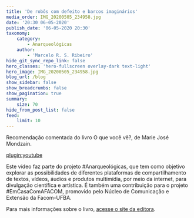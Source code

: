 ```yaml
---
title: 'De robôs com defeito e barcos imaginários'
media_order: IMG_20200505_234958.jpg
date: '20:30 06-05-2020'
publish_date: '06-05-2020 20:30'
taxonomy:
    category:
        - Anarqueológicas
    author:
        - 'Marcelo R. S. Ribeiro'
hide_git_sync_repo_link: false
hero_classes: 'hero-fullscreen overlay-dark text-light'
hero_image: IMG_20200505_234958.jpg
blog_url: /blog
show_sidebar: false
show_breadcrumbs: false
show_pagination: true
summary:
    size: 70
hide_from_post_list: false
feed:
    limit: 10
---
```


Recomendação comentada do livro O que você vê?, de Marie José Mondzain.

[plugin:youtube](https://www.youtube.com/watch?v=nxPaWHprVXQ)

Este vídeo faz parte do projeto #Anarqueológicas, que tem como objetivo explorar as possibilidades de diferentes plataformas de compartilhamento de textos, vídeos, áudios e produtos multimídia, por meio da internet, para  divulgação científica e artística. É também uma contribuição para o projeto #EmCasaComAFACOM, promovido pelo Núcleo de Comunicação e Extensão da Facom-UFBA.

Para mais informações sobre o livro, [acesse o site da editora](https://grupoautentica.com.br/yellowfante/livros/o-que-voce-ve/740).